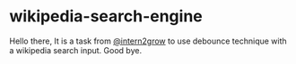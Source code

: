 # wikipedia-search-engine

Hello there, It is a task from <a href="https://github.com/intern2grow">@intern2grow</a> to use debounce technique with a wikipedia search input.
Good bye.
